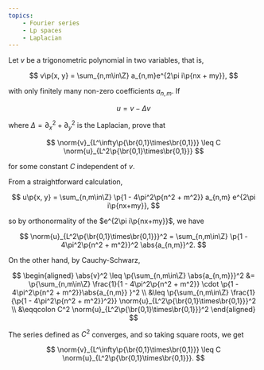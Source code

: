 ```yaml
---
topics:
    - Fourier series
    - Lp spaces
    - Laplacian
---
```


<problem>

Let $v$ be a trigonometric polynomial in two variables, that is,

$$
v\p{x, y} = \sum_{n,m\in\Z} a_{n,m}e^{2\pi i\p{nx + my}},
$$

with only finitely many non-zero coefficients $a_{n,m}$. If

$$
u = v - \Delta v
$$

where $\Delta = \partial_x^2 + \partial_y^2$ is the Laplacian, prove that

$$
\norm{v}_{L^\infty\p{\br{0,1}\times\br{0,1}}} \leq C \norm{u}_{L^2\p{\br{0,1}\times\br{0,1}}}
$$

for some constant $C$ independent of $v$.

</problem>

<solution>

From a straightforward calculation,

$$
u\p{x, y} = \sum_{n,m\in\Z} \p{1 - 4\pi^2\p{n^2 + m^2}} a_{n,m} e^{2\pi i\p{nx+my}},
$$

so by orthonormality of the $e^{2\pi i\p{nx+my}}$, we have

$$
\norm{u}_{L^2\p{\br{0,1}\times\br{0,1}}}^2
    = \sum_{n,m\in\Z} \p{1 - 4\pi^2\p{n^2 + m^2}}^2 \abs{a_{n,m}}^2.
$$

On the other hand, by Cauchy-Schwarz,

$$
\begin{aligned}
    \abs{v}^2
        \leq \p{\sum_{n,m\in\Z} \abs{a_{n,m}}}^2
        &= \p{\sum_{n,m\in\Z} \frac{1}{1 - 4\pi^2\p{n^2 + m^2}} \cdot \p{1 - 4\pi^2\p{n^2 + m^2}}\abs{a_{n,m}} }^2 \\
        &\leq \p{\sum_{n,m\in\Z} \frac{1}{\p{1 - 4\pi^2\p{n^2 + m^2}}^2}} \norm{u}_{L^2\p{\br{0,1}\times\br{0,1}}}^2 \\
        &\eqqcolon C^2 \norm{u}_{L^2\p{\br{0,1}\times\br{0,1}}}^2
\end{aligned}
$$

The series defined as $C^2$ converges, and so taking square roots, we get

$$
\norm{v}_{L^\infty\p{\br{0,1}\times\br{0,1}}} \leq C \norm{u}_{L^2\p{\br{0,1}\times\br{0,1}}}.
$$

</solution>
